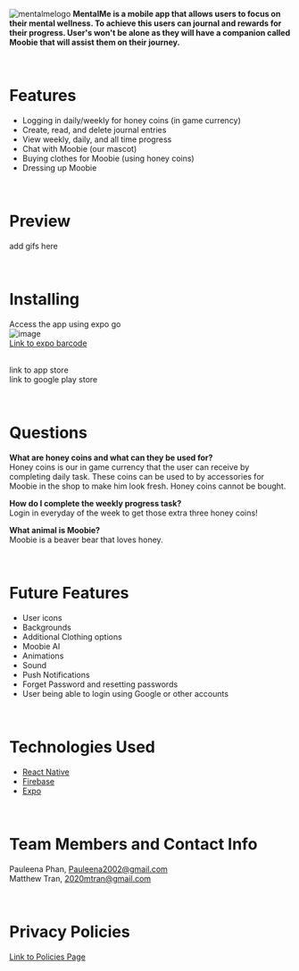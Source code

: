 
![mentalmelogo](https://github.com/pauleenaphan/MentalMe/assets/77126730/55761fd9-0e55-4efa-a14e-05509e12b46f)
**MentalMe is a mobile app that allows users to focus on their mental wellness. To achieve this users can journal and rewards for their progress. User's won't be alone as they will have a companion called Moobie that will assist them on their journey.**

<br>

# Features
- Logging in daily/weekly for honey coins (in game currency)
- Create, read, and delete journal entries
- View weekly, daily, and all time progress
- Chat with Moobie (our mascot) 
- Buying clothes for Moobie (using honey coins)
- Dressing up Moobie
  
<br> 

# Preview
add gifs here


<br>

# Installing 
Access the app using expo go
<br> ![image](https://github.com/pauleenaphan/MentalMe/assets/77126730/bcd4f801-9840-4d9c-a15b-22cad1319a08)
<br> [Link to expo barcode](https://expo.dev/preview/update?message=fixed%20crashing&updateRuntimeVersion=1.0.0&createdAt=2024-05-02T05%3A08%3A59.029Z&slug=exp&projectId=d55f227c-6164-4fc5-ac60-040c4b42bad2&group=bfa43060-c811-4642-bd46-1a298097aaa0)

<br> link to app store 
<br> link to google play store 

<br> 

# Questions
**What are honey coins and what can they be used for?**
<br> Honey coins is our in game currency that the user can receive by completing daily task. These coins can be used to by accessories for Moobie in the shop to make him look fresh. Honey coins cannot be bought.

**How do I complete the weekly progress task?**
<br> Login in everyday of the week to get those extra three honey coins!

**What animal is Moobie?**
<br> Moobie is a beaver bear that loves honey.

<br> 

# Future Features
- User icons
- Backgrounds
- Additional Clothing options
- Moobie AI
- Animations
- Sound
- Push Notifications
- Forget Password and resetting passwords
- User being able to login using Google or other accounts

<br>

# Technologies Used
- [React Native](https://reactnative.dev/docs/getting-started)
- [Firebase](https://firebase.google.com/)
- [Expo](https://expo.dev/)

<br>

# Team Members and Contact Info
Pauleena Phan, Pauleena2002@gmail.com
<br> Matthew Tran, 2020mtran@gmail.com

<br>

# Privacy Policies

[Link to Policies Page](https://pauleenaphan.github.io/MentalMe/privacyPolicies.html)
